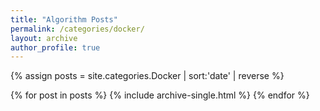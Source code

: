 ```yaml
---
title: "Algorithm Posts"
permalink: /categories/docker/
layout: archive
author_profile: true
---
```


{% assign posts = site.categories.Docker | sort:'date' | reverse %}

{% for post in posts %}
    {% include archive-single.html %}
{% endfor %}
